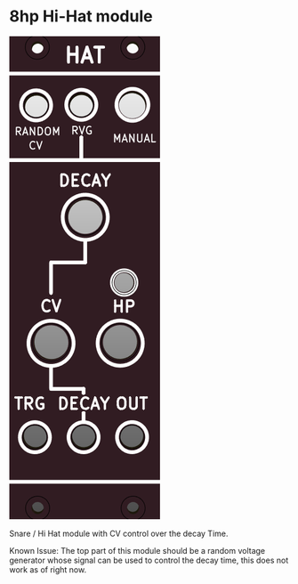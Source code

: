 # 8hp Hi-Hat module

![](https://raw.githubusercontent.com/Fihdi/Eurorack/main/Hat/Hat_Front.png)

Snare / Hi Hat module with CV control over the decay Time.

Known Issue: The top part of this module should be a random voltage generator whose signal can be used to control the decay time, this does not work as of right now. 
